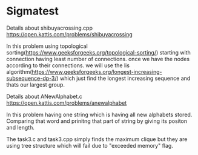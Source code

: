 # Sigmatest

Details about shibuyacrossing.cpp
https://open.kattis.com/problems/shibuyacrossing

In this problem using topological sorting(https://www.geeksforgeeks.org/topological-sorting/) starting with connection having least number of connections. once we have the nodes according to their connections. we will use the lis algorithm(https://www.geeksforgeeks.org/longest-increasing-subsequence-dp-3/) which just find the longest increasing sequence and thats our largest group.

Details about ANewAlphabet.c
https://open.kattis.com/problems/anewalphabet

In this problem having one string which is having all new alphabets stored. Comparing that word and prinitng that part of string by giving its positon and length.

The task3.c and task3.cpp simply finds the maximum clique but they are using tree structure which will fail due to "exceeded memory" flag.
